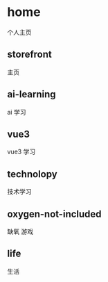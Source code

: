 # home
个人主页

## storefront

主页

## ai-learning

ai 学习

## vue3

vue3 学习

## technolopy

技术学习 

## oxygen-not-included

缺氧 游戏

## life

生活